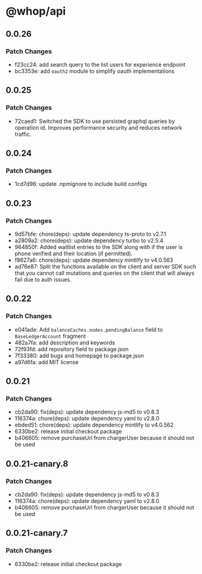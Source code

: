 # @whop/api

## 0.0.26

### Patch Changes

- f23cc24: add search query to the list users for experience endpoint
- bc3353e: add `oauth2` module to simplify oauth implementations

## 0.0.25

### Patch Changes

- 72caed1: Switched the SDK to use persisted graphql queries by operation id. Improves performance security and reduces network traffic.

## 0.0.24

### Patch Changes

- 1cd7d96: update .npmignore to include build configs

## 0.0.23

### Patch Changes

- 9d57bfe: chore(deps): update dependency ts-proto to v2.7.1
- a2809a2: chore(deps): update dependency turbo to v2.5.4
- 964850f: Added waitlist entries to the SDK along with if the user is phone verified and their location (if permitted).
- f8627a6: chore(deps): update dependency mintlify to v4.0.563
- ad76e87: Split the functions available on the client and server SDK such that you cannot call mutations and queries on the client that will always fail due to auth issues.

## 0.0.22

### Patch Changes

- e041ade: Add `balanceCaches.nodes.pendingBalance` field to `BaseLedgerAccount` fragment
- 482a7fa: add description and keywords
- 72f93fd: add repository field to package.json
- 7f33380: add bugs and homepage to package.json
- a97d6fa: add MIT license

## 0.0.21

### Patch Changes

- cb2da90: fix(deps): update dependency js-md5 to v0.8.3
- 116374a: chore(deps): update dependency yaml to v2.8.0
- ebded51: chore(deps): update dependency mintlify to v4.0.562
- 6330be2: release initial checkout package
- b406605: remove purchaseUrl from chargerUser because it should not be used

## 0.0.21-canary.8

### Patch Changes

- cb2da90: fix(deps): update dependency js-md5 to v0.8.3
- 116374a: chore(deps): update dependency yaml to v2.8.0
- b406605: remove purchaseUrl from chargerUser because it should not be used

## 0.0.21-canary.7

### Patch Changes

- 6330be2: release initial checkout package
